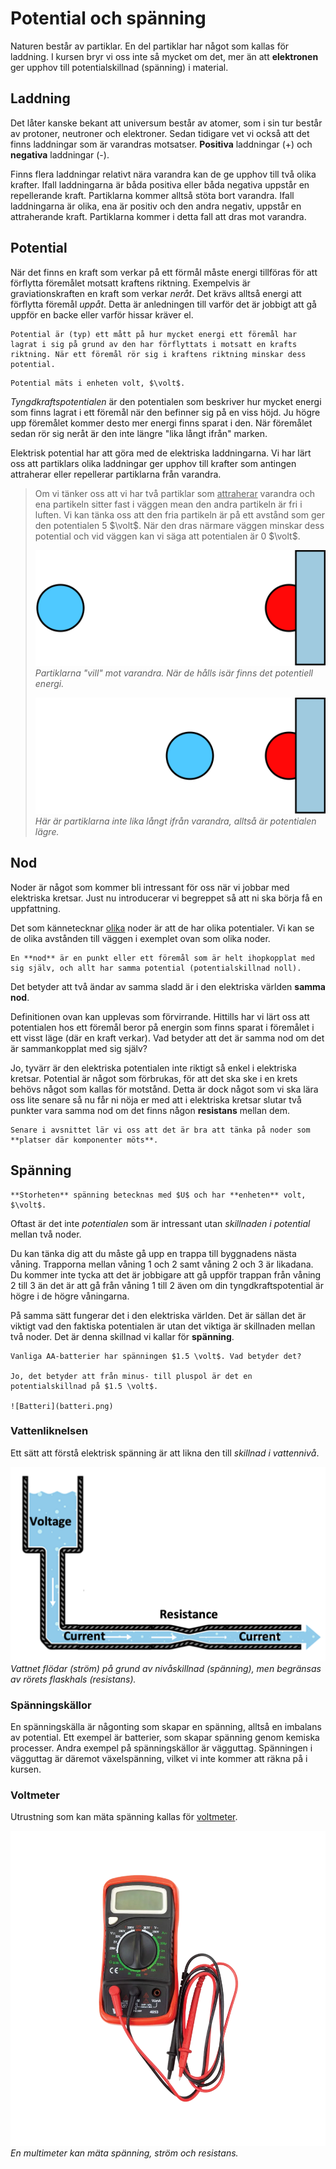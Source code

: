 # Potential och spänning
Naturen består av partiklar. En del partiklar har något som kallas för laddning.
I kursen bryr vi oss inte så mycket om det, mer än att **elektronen** ger upphov till potentialskillnad (spänning) i material.

## Laddning
Det låter kanske bekant att universum består av atomer, som i sin tur består av protoner, neutroner och elektroner. Sedan tidigare vet vi också att det finns laddningar som är varandras motsatser. **Positiva** laddningar (+) och **negativa** laddningar (-).

Finns flera laddningar relativt nära varandra kan de ge upphov till två olika krafter. Ifall laddningarna är båda positiva eller båda negativa uppstår en repellerande kraft. Partiklarna kommer alltså stöta bort varandra. Ifall laddningarna är olika, ena är positiv och den andra negativ, uppstår en attraherande kraft. Partiklarna kommer i detta fall att dras mot varandra. 


## Potential

När det finns en kraft som verkar på ett förmål måste energi tillföras för att förflytta föremålet motsatt kraftens riktning. Exempelvis är graviationskraften en kraft som verkar *neråt*. Det krävs alltså energi att förflytta föremål *uppåt*. Detta är anledningen till varför det är jobbigt att gå uppför en backe eller varför hissar kräver el. 

```admonish info title="En inofficiell definition"
Potential är (typ) ett mått på hur mycket energi ett föremål har lagrat i sig på grund av den har förflyttats i motsatt en krafts riktning. När ett föremål rör sig i kraftens riktning minskar dess potential.  
```
```admonish info title="Enhet"
Potential mäts i enheten volt, $\volt$.
```

*Tyngdkraftspotentialen* är den potentialen som beskriver hur mycket energi som finns lagrat i ett föremål när den befinner sig på en viss höjd. Ju högre upp föremålet kommer desto mer energi finns sparat i den. När föremålet sedan rör sig neråt är den inte längre "lika långt ifrån" marken.


Elektrisk potential har att göra med de elektriska laddningarna. Vi har lärt oss att partiklars olika laddningar ger upphov till krafter som antingen attraherar eller repellerar partiklarna från varandra.

> Om vi tänker oss att vi har två partiklar som <u>attraherar</u> varandra och ena partikeln sitter fast i väggen mean den andra partikeln är fri i luften. Vi kan tänka oss att den fria partikeln är på ett avstånd som ger den potentialen 5 $\volt$. När den dras närmare väggen minskar dess potential och vid väggen kan vi säga att potentialen är 0 $\volt$.
> 
> ![potential mellan partiklar](partiklar_potential_5v.svg)
> *Partiklarna "vill" mot varandra. När de hålls isär finns det potentiell energi.*
>
> ![potential mellan partiklar](partiklar_potential_2v.svg)
> *Här är partiklarna inte lika långt ifrån varandra, alltså är potentialen lägre.*

## Nod
Noder är något som kommer bli intressant för oss när vi jobbar med elektriska kretsar. Just nu introducerar vi begreppet så att ni ska börja få en uppfattning. 

Det som kännetecknar <u>olika</u> noder är att de har olika potentialer. Vi kan se de olika avstånden till väggen i exemplet ovan som olika noder.

```admonish info title="Definition"
En **nod** är en punkt eller ett föremål som är helt ihopkopplat med sig själv, och allt har samma potential (potentialskillnad noll).
```

Det betyder att två ändar av samma sladd är i den elektriska världen **samma nod**.

Definitionen ovan kan upplevas som förvirrande. Hittills har vi lärt oss att potentialen hos ett föremål beror på energin som finns sparat i föremålet i ett visst läge (där en kraft verkar).
Vad betyder att det är samma nod om det är sammankopplat med sig själv? 

Jo, tyvärr är den elektriska potentialen inte riktigt så enkel i elektriska kretsar. Potential är något som förbrukas, för att det ska ske i en krets behövs något som kallas för motstånd. Detta är dock något som vi ska lära oss lite senare så nu får ni nöja er med att i elektriska kretsar  slutar två punkter vara samma nod om det finns någon **resistans** mellan dem. 

```admonish tip
Senare i avsnittet lär vi oss att det är bra att tänka på noder som **platser där komponenter möts**.
```

## Spänning

```admonish info title="Storhet och enhet"
**Storheten** spänning betecknas med $U$ och har **enheten** volt, $\volt$.
```

Oftast är det inte *potentialen* som är intressant utan *skillnaden i potential* mellan två noder.

Du kan tänka dig att du måste gå upp en trappa till byggnadens nästa våning. Trapporna mellan våning 1 och 2 samt våning 2 och 3 är likadana. Du kommer inte tycka att det är jobbigare att gå uppför trappan från våning 2 till 3 än det är att gå från våning 1 till 2 även om din tyngdkraftspotential är högre i de högre våningarna. 

På samma sätt fungerar det i den elektriska världen. Det är sällan det är viktigt vad den faktiska potentialen är utan det viktiga är skillnaden mellan två noder. Det är denna skillnad vi kallar för **spänning**.


```admonish example title="Exempel på spänning"
Vanliga AA-batterier har spänningen $1.5 \volt$. Vad betyder det?

Jo, det betyder att från minus- till pluspol är det en potentialskillnad på $1.5 \volt$.

![Batteri](batteri.png)
```

### Vattenliknelsen
Ett sätt att förstå elektrisk spänning är att likna den till *skillnad i vattennivå*.

![vattenliknelse.png](vattenliknelse.png)
*Vattnet flödar (ström) på grund av nivåskillnad (spänning), men begränsas av rörets flaskhals (resistans).*

### Spänningskällor
En spänningskälla är någonting som skapar en spänning, alltså en imbalans av potential. Ett exempel är batterier, som skapar spänning genom kemiska processer. Andra exempel på spänningskällor är vägguttag. Spänningen i vägguttag är däremot växelspänning, vilket vi inte kommer att räkna på i kursen.

### Voltmeter
Utrustning som kan mäta spänning kallas för <u>voltmeter</u>.

![multimeter](multimeter.png)
*En multimeter kan mäta spänning, ström och resistans.*